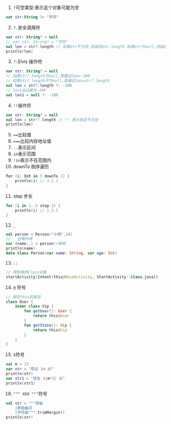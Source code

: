 

1. `?`可空类型:表示这个对象可能为空
```kotlin
var str:String ?= "字符"
```
2. `?.`安全调用符
```kotlin
var str: String? = null
// var str: String? = "字符"
val len = str?.length // 如果str不为空,则返回str.length 如果str为null,则返回null
println(len)
```
3. `?:`Elvis 操作符
```kotlin
var str: String? = null
// 如果str?.length为null,那最后len=-100
// 如果str?.length不为null,那最后len=str?.length
val len = str?.length ?: -100 
// len1永远都为-100
val len1 = null ?: -100
```
4. `!!`操作符
```kotlin
var str: String? = null
val len = str!!.length // !! 表示肯定不为空
println(len)
```
5. `==`比较值
6. `===`比较内存地址值
7. `..`表示区间
8. `in`表示范围
9. `!in`表示不在范围内
10. downTo 倒序遍历
```kotlin
for (i: Int in 3 downTo 1) {
    println(i) // 3.2.1
}
```

11. step 步长
```kotlin
for (i in 1..5 step 2) {
    println(i) // 1.3.5
}
```
12. `_`
```kotlin
val person = Person("小明",18)
// _ 忽略作用
var (name,_) = person//解构
println(name)
data class Person(var name: String, var age: Int)
```
13. `::`
```kotlin
// 得到类的Class对象
startActivity(Intent(this@MainActivity, StartActivity::class.java))
```
14. `@` 符号
```kotlin
// 限定this的类型
class User {
    inner class Vip {
        fun getUser(): User {
            return this@User
        }
        fun getState(): Vip {
            return this@Vip
        }
    }
}
```
15. `$`符号

```kotlin
val m = 13
var str = "现在 $m 点"
println(str)
var str1 = "现在 ${m*3} 点"
println(str1)
```
16. `""" XXX """`符号

```kotlin
val str = """保留
    |原始格式
    |字符串""".trimMargin()
println(str)
```